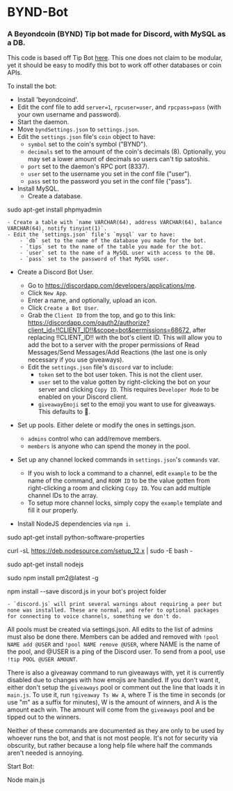 # BYND-Bot

### A Beyondcoin (BYND) Tip bot made for Discord, with MySQL as a DB.

This code is based off Tip Bot [here](https://github.com/kayabaNerve/tip-bot). This one does not claim to be modular, yet it should be easy to modify this bot to work off other databases or coin APIs.

To install the bot:
- Install 'beyondcoind'.
- Edit the conf file to add `server=1`, `rpcuser=user`, and `rpcpass=pass` (with your own username and password).
- Start the daemon.
- Move `byndSettings.json` to `settings.json`.
- Edit the `settings.json` file's `coin` object to have:
    - `symbol` set to the coin's symbol ("BYND").
    - `decimals` set to the amount of the coin's decimals (8). Optionally, you may set a lower amount of decimals so users can't tip satoshis.
    - `port` set to the daemon's RPC port (8337).
    - `user` set to the username you set in the conf file ("user").
    - `pass` set to the password you set in the conf file ("pass").
- Install MySQL.
    - Create a database.
    
sudo apt-get install phpmyadmin    


    - Create a table with `name VARCHAR(64), address VARCHAR(64), balance VARCHAR(64), notify tinyint(1)`.
    - Edit the `settings.json` file's `mysql` var to have:
        - `db` set to the name of the database you made for the bot.
        - `tips` set to the name of the table you made for the bot.
        - `user` set to the name of a MySQL user with access to the DB.
        - `pass` set to the password of that MySQL user.
- Create a Discord Bot User.
    - Go to https://discordapp.com/developers/applications/me.
    - Click `New App`.
    - Enter a name, and optionally, upload an icon.
    - Click `Create a Bot User`.
    - Grab the `Client ID` from the top, and go to this link: https://discordapp.com/oauth2/authorize?client_id=!!CLIENT_ID!!&scope=bot&permissions=68672, after replacing !!CLIENT_ID!! with the bot's client ID. This will allow you to add the bot to a server with the proper permissions of Read Messages/Send Messages/Add Reactions (the last one is only necessary if you use giveaways).
    - Edit the `settings.json` file's `discord` var to include:
        - `token` set to the bot user token. This is not the client user.
        - `user` set to the value gotten by right-clicking the bot on your server and clicking `Copy ID`. This requires `Developer Mode` to be enabled on your Discord client.
        - `giveawayEmoji` set to the emoji you want to use for giveaways. This defaults to :tada:.
- Set up pools. Either delete or modify the ones in settings.json.
    - `admins` control who can add/remove members.
    - `members` is anyone who can spend the money in the pool.
- Set up any channel locked commands in `settings.json`'s `commands` var.
    - If you wish to lock a command to a channel, edit `example` to be the name of the command, and `ROOM ID` to be the value gotten from right-clicking a room and clicking `Copy ID`. You can add multiple channel IDs to the array.
    - To setup more channel locks, simply copy the `example` template and fill it our properly.


- Install NodeJS dependencies via `npm i`.

sudo apt-get install python-software-properties

curl -sL https://deb.nodesource.com/setup_12.x | sudo -E bash -

sudo apt-get install nodejs

sudo npm install pm2@latest -g


npm install --save discord.js in your bot's project folder


    - `discord.js` will print several warnings about requiring a peer but none was installed. These are normal, and refer to optional packages for connecting to voice channels, something we don't do.

All pools must be created via settings.json. All edits to the list of admins must also be done there. Members can be added and removed with `!pool NAME add @USER` and `!pool NAME remove @USER`, where NAME is the name of the pool, and @USER is a ping of the Discord user. To send from a pool, use `!tip POOL @USER AMOUNT`.

There is also a giveaway command to run giveaways with, yet it is currently disabled due to changes with how emojis are handled. If you don't want it, either don't setup the `giveaways` pool or comment out the line that loads it in `main.js`. To use it, run `!giveaway Ts Ww A`, where T is the time in seconds (or use "m" as a suffix for minutes), W is the amount of winners, and A is the amount each win. The amount will come from the `giveaways` pool and be tipped out to the winners.

Neither of these commands are documented as they are only to be used by whoever runs the bot, and that is not most people. It's not for security via obscurity, but rather because a long help file where half the commands aren't needed is annoying.

Start Bot:

Node main.js
